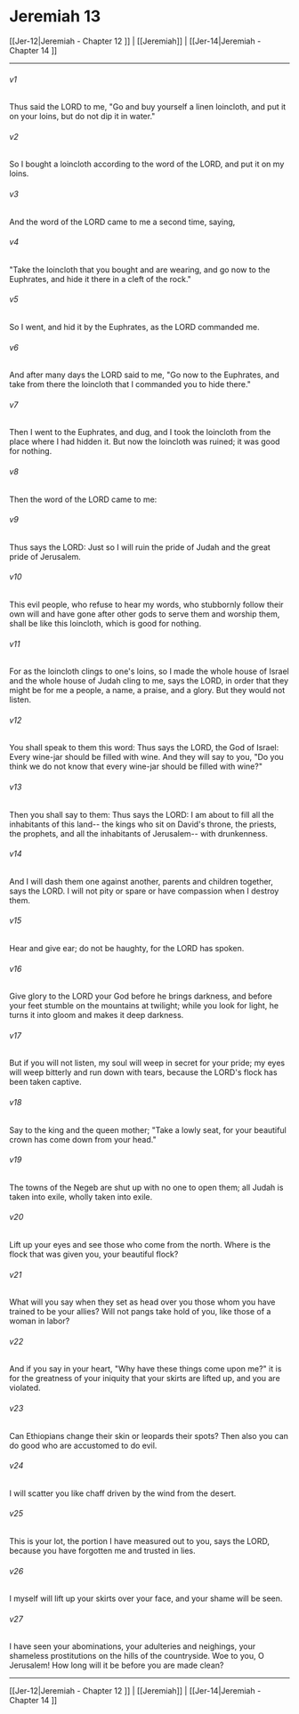 # Jeremiah 13

[[Jer-12|Jeremiah - Chapter 12 ]] | [[Jeremiah]] | [[Jer-14|Jeremiah - Chapter 14 ]]
***

###### v1
Thus said the LORD to me, "Go and buy yourself a linen loincloth, and put it on your loins, but do not dip it in water."
###### v2
So I bought a loincloth according to the word of the LORD, and put it on my loins.
###### v3
And the word of the LORD came to me a second time, saying,
###### v4
"Take the loincloth that you bought and are wearing, and go now to the Euphrates, and hide it there in a cleft of the rock."
###### v5
So I went, and hid it by the Euphrates, as the LORD commanded me.
###### v6
And after many days the LORD said to me, "Go now to the Euphrates, and take from there the loincloth that I commanded you to hide there."
###### v7
Then I went to the Euphrates, and dug, and I took the loincloth from the place where I had hidden it. But now the loincloth was ruined; it was good for nothing.
###### v8
Then the word of the LORD came to me:
###### v9
Thus says the LORD: Just so I will ruin the pride of Judah and the great pride of Jerusalem.
###### v10
This evil people, who refuse to hear my words, who stubbornly follow their own will and have gone after other gods to serve them and worship them, shall be like this loincloth, which is good for nothing.
###### v11
For as the loincloth clings to one's loins, so I made the whole house of Israel and the whole house of Judah cling to me, says the LORD, in order that they might be for me a people, a name, a praise, and a glory. But they would not listen.
###### v12
You shall speak to them this word: Thus says the LORD, the God of Israel: Every wine-jar should be filled with wine. And they will say to you, "Do you think we do not know that every wine-jar should be filled with wine?"
###### v13
Then you shall say to them: Thus says the LORD: I am about to fill all the inhabitants of this land-- the kings who sit on David's throne, the priests, the prophets, and all the inhabitants of Jerusalem-- with drunkenness.
###### v14
And I will dash them one against another, parents and children together, says the LORD. I will not pity or spare or have compassion when I destroy them.
###### v15
Hear and give ear; do not be haughty, for the LORD has spoken.
###### v16
Give glory to the LORD your God before he brings darkness, and before your feet stumble on the mountains at twilight; while you look for light, he turns it into gloom and makes it deep darkness.
###### v17
But if you will not listen, my soul will weep in secret for your pride; my eyes will weep bitterly and run down with tears, because the LORD's flock has been taken captive.
###### v18
Say to the king and the queen mother; "Take a lowly seat, for your beautiful crown has come down from your head."
###### v19
The towns of the Negeb are shut up with no one to open them; all Judah is taken into exile, wholly taken into exile.
###### v20
Lift up your eyes and see those who come from the north. Where is the flock that was given you, your beautiful flock?
###### v21
What will you say when they set as head over you those whom you have trained to be your allies? Will not pangs take hold of you, like those of a woman in labor?
###### v22
And if you say in your heart, "Why have these things come upon me?" it is for the greatness of your iniquity that your skirts are lifted up, and you are violated.
###### v23
Can Ethiopians change their skin or leopards their spots? Then also you can do good who are accustomed to do evil.
###### v24
I will scatter you like chaff driven by the wind from the desert.
###### v25
This is your lot, the portion I have measured out to you, says the LORD, because you have forgotten me and trusted in lies.
###### v26
I myself will lift up your skirts over your face, and your shame will be seen.
###### v27
I have seen your abominations, your adulteries and neighings, your shameless prostitutions on the hills of the countryside. Woe to you, O Jerusalem! How long will it be before you are made clean?

***

[[Jer-12|Jeremiah - Chapter 12 ]] | [[Jeremiah]] | [[Jer-14|Jeremiah - Chapter 14 ]]
